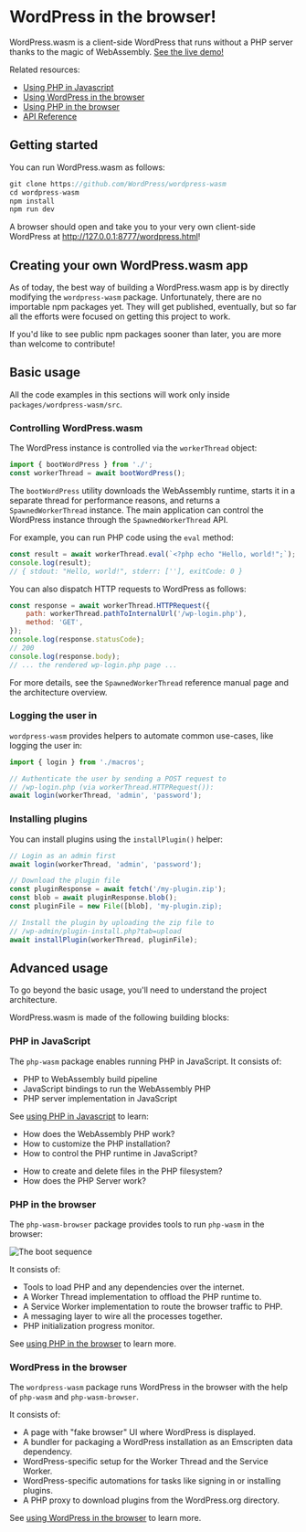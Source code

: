 # WordPress in the browser!

WordPress.wasm is a client-side WordPress that runs without a PHP server thanks to the magic of WebAssembly. [See the live demo!](https://wasm.wordpress.net/wordpress.html)

Related resources:

-   [Using PHP in Javascript](./using-php-in-javascript.md)
-   [Using WordPress in the browser](./using-php-in-the-browser.md)
-   [Using PHP in the browser](./using-wordpress-in-the-browser.md)
-   [API Reference](./api)

## Getting started

You can run WordPress.wasm as follows:

```js
git clone https://github.com/WordPress/wordpress-wasm
cd wordpress-wasm
npm install
npm run dev
```

A browser should open and take you to your very own client-side WordPress at http://127.0.0.1:8777/wordpress.html!

## Creating your own WordPress.wasm app

As of today, the best way of building a WordPress.wasm app is by directly modifying the `wordpress-wasm` package. Unfortunately, there are no importable npm packages yet. They will get published, eventually, but so far all the efforts were focused on getting this project to work.

If you'd like to see public npm packages sooner than later, you are more than welcome to contribute!

## Basic usage

All the code examples in this sections will work only inside `packages/wordpress-wasm/src`.

### Controlling WordPress.wasm

The WordPress instance is controlled via the `workerThread` object:

```js
import { bootWordPress } from './';
const workerThread = await bootWordPress();
```

The `bootWordPress` utility downloads the WebAssembly runtime, starts it in a separate thread for performance reasons, and returns a `SpawnedWorkerThread` instance. The main application can control the WordPress instance through the `SpawnedWorkerThread` API.

For example, you can run PHP code using the `eval` method:

```js
const result = await workerThread.eval(`<?php echo "Hello, world!";`);
console.log(result);
// { stdout: "Hello, world!", stderr: [''], exitCode: 0 }
```

You can also dispatch HTTP requests to WordPress as follows:

```js
const response = await workerThread.HTTPRequest({
	path: workerThread.pathToInternalUrl('/wp-login.php'),
	method: 'GET',
});
console.log(response.statusCode);
// 200
console.log(response.body);
// ... the rendered wp-login.php page ...
```

For more details, see the `SpawnedWorkerThread` reference manual page and the architecture overview.

### Logging the user in

`wordpress-wasm` provides helpers to automate common use-cases, like logging the user in:

```js
import { login } from './macros';

// Authenticate the user by sending a POST request to
// /wp-login.php (via workerThread.HTTPRequest()):
await login(workerThread, 'admin', 'password');
```

### Installing plugins

You can install plugins using the `installPlugin()` helper:

```js
// Login as an admin first
await login(workerThread, 'admin', 'password');

// Download the plugin file
const pluginResponse = await fetch('/my-plugin.zip');
const blob = await pluginResponse.blob();
const pluginFile = new File([blob], 'my-plugin.zip);

// Install the plugin by uploading the zip file to
// /wp-admin/plugin-install.php?tab=upload
await installPlugin(workerThread, pluginFile);
```

## Advanced usage

To go beyond the basic usage, you'll need to understand the project architecture.

WordPress.wasm is made of the following building blocks:

### PHP in JavaScript

The `php-wasm` package enables running PHP in JavaScript. It consists of:

-   PHP to WebAssembly build pipeline
-   JavaScript bindings to run the WebAssembly PHP
-   PHP server implementation in JavaScript

See [using PHP in Javascript](./using-php-in-javascript.md) to learn:

-   How does the WebAssembly PHP work?
-   How to customize the PHP installation?
-   How to control the PHP runtime in JavaScript?

*   How to create and delete files in the PHP filesystem?
*   How does the PHP Server work?

### PHP in the browser

The `php-wasm-browser` package provides tools to run `php-wasm` in the browser:

![The boot sequence](https://raw.githubusercontent.com/wordpress/wordpress-wasm/trunk/docs/boot-sequence.png)

It consists of:

-   Tools to load PHP and any dependencies over the internet.
-   A Worker Thread implementation to offload the PHP runtime to.
-   A Service Worker implementation to route the browser traffic to PHP.
-   A messaging layer to wire all the processes together.
-   PHP initialization progress monitor.

See [using PHP in the browser](./using-php-in-the-browser.md) to learn more.

### WordPress in the browser

The `wordpress-wasm` package runs WordPress in the browser with the help of `php-wasm` and `php-wasm-browser`.

It consists of:

-   A page with "fake browser" UI where WordPress is displayed.
-   A bundler for packaging a WordPress installation as an Emscripten data dependency.
-   WordPress-specific setup for the Worker Thread and the Service Worker.
-   WordPress-specific automations for tasks like signing in or installing plugins.
-   A PHP proxy to download plugins from the WordPress.org directory.

See [using WordPress in the browser](./using-wordpress-in-the-browser.md) to learn more.
